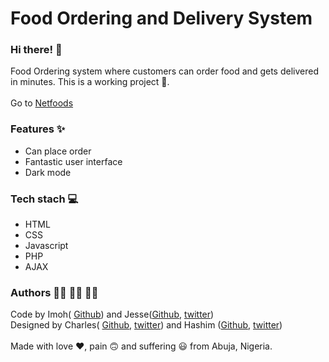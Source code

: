 # Food Ordering and Delivery System
### Hi there! :wave:
Food Ordering system where customers can order food and gets delivered in minutes. This is a working project :construction:.
<br><br>
Go to [Netfoods](https://google.com)

### Features :sparkles:
<ul>
  <li>Can place order</li>
  <li>Fantastic user interface</li>
  <li>Dark mode</li>
</ul>

### Tech stach :computer:
<ul> 
  <li>HTML</li>
  <li>CSS</li>
  <li>Javascript</li>
  <li>PHP</li>
  <li>AJAX</li>
</ul>

### Authors :man_technologist: :woman_technologist: :man_technologist:
Code by Imoh( [Github](https://github.com/KingImoh)) and Jesse([Github](https://github.com/jessezagi), 	[twitter](https://twitter.com/freezags))<br>
Designed by Charles( [Github](https://github.com/charlietunez), 	[twitter](https://www.example.com)) and Hashim ([Github](https://github.com/MAZZTHEGAMER), 	[twitter](https://www.example.com))<br><br>
Made with love :heart:, pain :upside_down_face: and suffering :smiley: from Abuja, Nigeria.






